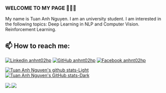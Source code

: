 ### WELCOME TO MY PAGE 👋👋👋
My name is Tuan Anh Nguyen. I am an university student. I am interested in the following topics: Deep Learning in NLP and Computer Vision. Reinforcement Learning.<br>
## 📫 How to reach me: 

[![Linkedin](https://i.stack.imgur.com/gVE0j.png) anhnt02hp]()  [![GitHub](https://i.stack.imgur.com/tskMh.png) anhnt02hp](https://github.com/anhnt02hp)  [![Facebook]() anhnt02hp](https://www.facebook.com/anhnt02)


[![Tuan Anh Nguyen's github stats-Light](https://github-readme-stats.vercel.app/api?username=anhnt02hp&show_icons=true&theme=shadow_green&hide=contribs,prs,issues#gh-light-mode-only)](https://github.com/anuraghazra/github-readme-stats#gh-light-mode-only)
[![Tuan Anh Nguyen's GitHub stats-Dark](https://github-readme-stats.vercel.app/api?username=anhnt02hp&show_icons=true&theme=vue-dark&hide=contribs,prs,issues#gh-dark-mode-only)](https://github.com/anuraghazra/github-readme-stats#gh-dark-mode-only)

  <!-- 1st Repository`  -->
<a href="https://github.com/anhnt02hp/CS229-Fall2018-FullCourse#gh-light-mode-only">
  <!-- Change the `github-readme-stats.anuraghazra1.vercel.app` to `github-readme-stats.vercel.app`  -->
  <img align="center" src="https://github-readme-stats.anuraghazra1.vercel.app/api/pin/?username=anhnt02hp&repo=CS229-Fall2018-FullCourse&theme=swift&icon_color=f05237&title_color=000000&text_color=504B38&border_color=000000" />
</a>    
<a href="https://github.com/anhnt02hp/CS229-Fall2018-FullCourse#gh-dark-mode-only">
  <!-- Change the `github-readme-stats.anuraghazra1.vercel.app` to `github-readme-stats.vercel.app`  -->
  <img align="center" src="https://github-readme-stats.anuraghazra1.vercel.app/api/pin/?username=anhnt02hp&repo=CS229-Fall2018-FullCourse&theme=nord&title_color=bddfff" />
</a>

  <!-- 2nd Repository`  -->

